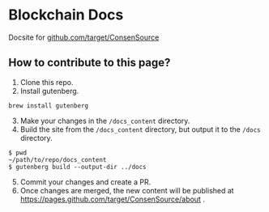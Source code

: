 # Blockchain Docs

Docsite for [github.com/target/ConsenSource](https://github.com/target/ConsenSource)

## How to contribute to this page?

1. Clone this repo.
2. Install gutenberg.
```
brew install gutenberg
```
3. Make your changes in the `/docs_content` directory.
4. Build the site from the `/docs_content` directory, but output it to the `/docs` directory.
```
$ pwd
~/path/to/repo/docs_content
$ gutenberg build --output-dir ../docs
```
5. Commit your changes and create a PR.
6. Once changes are merged, the new content will be published at https://pages.github.com/target/ConsenSource/about .
